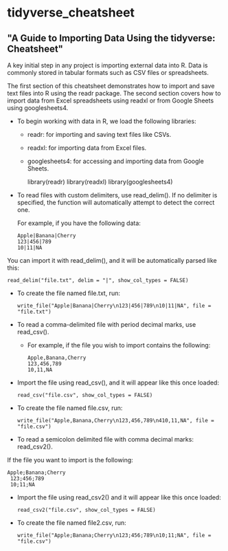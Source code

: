 # tidyverse_cheatsheet

## "A Guide to Importing Data Using the tidyverse: Cheatsheet"

A key initial step in any project is importing external data into R. Data is commonly stored in tabular formats such as CSV files or spreadsheets.

The first section of this cheatsheet demonstrates how to import and save text files into R using the readr package. The second section covers how to import data from Excel spreadsheets using readxl or from Google Sheets using googlesheets4.

  - To begin working with data in R, we load the following libraries:

    - readr: for importing and saving text files like CSVs.
  
    - readxl: for importing data from Excel files.
  
    - googlesheets4: for accessing and importing data from Google Sheets.


  



      library(readr)
      library(readxl)
      library(googlesheets4)

- To read files with custom delimiters, use read_delim(). If no delimiter is specified, the function will automatically attempt to detect the correct one.

  For example, if you have the following data:

      Apple|Banana|Cherry
      123|456|789
      10|11|NA


You can import it with read_delim(), and it will be automatically parsed like this:

    read_delim("file.txt", delim = "|", show_col_types = FALSE)


- To create the file named file.txt, run:

      write_file("Apple|Banana|Cherry\n123|456|789\n10|11|NA", file = "file.txt")

- To read a comma-delimited file with period decimal marks, use read_csv().

   - For example, if the file you wish to import contains the following:

         Apple,Banana,Cherry
         123,456,789
         10,11,NA

- Import the file using read_csv(), and it will appear like this once loaded:

      read_csv("file.csv", show_col_types = FALSE)

- To create the file named file.csv, run:

      write_file("Apple,Banana,Cherry\n123,456,789\n410,11,NA", file = "file.csv")


- To read a semicolon delimited file with comma decimal marks: read_csv2().

If the file you want to import is the following:


    Apple;Banana;Cherry
     123;456;789
     10;11;NA

- Import the file using  read_csv2() and it will appear like this once loaded:

      read_csv2("file.csv", show_col_types = FALSE)

- To create the file named file2.csv, run:

      write_file("Apple;Banana;Cherry\n123;456;789\n10;11;NA", file = "file.csv")


    






